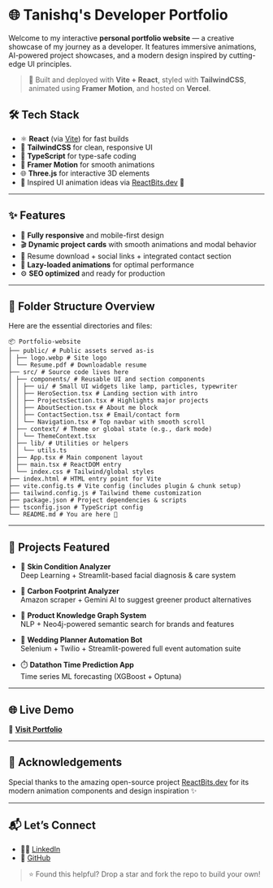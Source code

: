 # 🌐 Tanishq's Developer Portfolio

Welcome to my interactive **personal portfolio website** — a creative showcase of my journey as a developer. It features immersive animations, AI-powered project showcases, and a modern design inspired by cutting-edge UI principles.

> 🚀 Built and deployed with **Vite + React**, styled with **TailwindCSS**, animated using **Framer Motion**, and hosted on **Vercel**.

## 🛠️ Tech Stack
- ⚛️ **React** (via [Vite](https://vitejs.dev/)) for fast builds
- 🎨 **TailwindCSS** for clean, responsive UI
- 🧠 **TypeScript** for type-safe coding
- 🎥 **Framer Motion** for smooth animations
- 🌐 **Three.js** for interactive 3D elements
- 🧩 Inspired UI animation ideas via [ReactBits.dev](https://www.reactbits.dev/) 💖

---

## ✨ Features
- 📱 **Fully responsive** and mobile-first design
- 🎬 **Dynamic project cards** with smooth animations and modal behavior
- 📎 Resume download + social links + integrated contact section
- 🚀 **Lazy-loaded animations** for optimal performance
- ⚙️ **SEO optimized** and ready for production

---

## 📁 Folder Structure Overview

Here are the essential directories and files:
```
📦 Portfolio-website
├── public/ # Public assets served as-is
│ ├── logo.webp # Site logo
│ └── Resume.pdf # Downloadable resume
├── src/ # Source code lives here
│ ├── components/ # Reusable UI and section components
│ │ ├── ui/ # Small UI widgets like lamp, particles, typewriter
│ │ ├── HeroSection.tsx # Landing section with intro
│ │ ├── ProjectsSection.tsx # Highlights major projects
│ │ ├── AboutSection.tsx # About me block
│ │ ├── ContactSection.tsx # Email/contact form
│ │ └── Navigation.tsx # Top navbar with smooth scroll
│ ├── context/ # Theme or global state (e.g., dark mode)
│ │ └── ThemeContext.tsx
│ ├── lib/ # Utilities or helpers
│ │ └── utils.ts
│ ├── App.tsx # Main component layout
│ ├── main.tsx # ReactDOM entry
│ └── index.css # Tailwind/global styles
├── index.html # HTML entry point for Vite
├── vite.config.ts # Vite config (includes plugin & chunk setup)
├── tailwind.config.js # Tailwind theme customization
├── package.json # Project dependencies & scripts
├── tsconfig.json # TypeScript config
└── README.md # You are here 🙂

```
---

## 💼 Projects Featured

- 🤖 **Skin Condition Analyzer**  
  Deep Learning + Streamlit-based facial diagnosis & care system

- 🔎 **Carbon Footprint Analyzer**  
  Amazon scraper + Gemini AI to suggest greener product alternatives

- 🧠 **Product Knowledge Graph System**  
  NLP + Neo4j-powered semantic search for brands and features

- 🤵 **Wedding Planner Automation Bot**  
  Selenium + Twilio + Streamlit-powered full event automation suite

- ⏱️ **Datathon Time Prediction App**  
  Time series ML forecasting (XGBoost + Optuna)

---

## 🌐 Live Demo

🔗 [**Visit Portfolio**](https://tanishqdev-portfolio.vercel.app/)

---

## 🙏 Acknowledgements

Special thanks to the amazing open-source project [ReactBits.dev](https://www.reactbits.dev/) for its modern animation components and design inspiration ✨

---

## 📬 Let’s Connect

- 🧑‍💻 [LinkedIn](www.linkedin.com/in/tanishq-shinde977)
- 🌟 [GitHub](https://github.com/Tanishq-789)

> ⭐ Found this helpful? Drop a star and fork the repo to build your own!  
